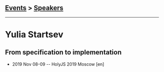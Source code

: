 ## [Events](../README.md) > [Speakers](../speakers.md)
---

# Yulia Startsev

## From specification to implementation
- 2019 Nov 08-09 -- HolyJS 2019 Moscow [en]   
